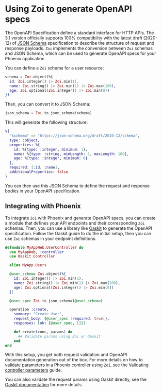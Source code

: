 # Using Zoi to generate OpenAPI specs

The OpenAPI Specification define a standard interface for HTTP APIs. The 3.1 version officially supports 100% compatibility with the latest draft (2020-12) of [JSON Schema](https://json-schema.org) specification to describe the structure of request and response payloads.
`Zoi` implements the conversion between `Zoi` schemas and JSON Schema, which can be used to generate OpenAPI specs for your Phoenix application.

You can define a `Zoi` schema for a user resource:

```elixir
schema = Zoi.object(%{
  id: Zoi.integer() |> Zoi.min(1),
  name: Zoi.string() |> Zoi.min(1) |> Zoi.max(100),
  age: Zoi.optional(Zoi.integer() |> Zoi.min(0))
})
```

Then, you can convert it to JSON Schema:

```elixir
json_schema = Zoi.to_json_schema(schema)
```

This will generate the following structure:

```elixir
%{
  "$schema" => "https://json-schema.org/draft/2020-12/schema",
  type: :object,
  properties: %{
    id: %{type: :integer, minimum: 1},
    name: %{type: :string, minLength: 1, maxLength: 100},
    age: %{type: :integer, minimum: 0}
  },
  required: [:id, :name],
  additionalProperties: false
}
```

You can then use this JSON Schema to define the request and response bodies in your OpenAPI specification.

## Integrating with Phoenix

To integrate `Zoi` with Phoenix and generate OpenAPI specs, you can create a module that defines your API endpoints and their corresponding `Zoi` schemas. Then, you can use a library like [Oaskit](https://hexdocs.pm/oaskit/index.html) to generate the OpenAPI specification. Follow the Oaskit guide to do the initial setup, then you can use `Zoi` schemas in your endpoint definitions.

```elixir
defmodule MyAppWeb.UserController do
  use MyAppWeb, :controller
  use Oaskit.Controller

  alias MyApp.Users

  @user_schema Zoi.object(%{
    id: Zoi.integer() |> Zoi.min(1),
    name: Zoi.string() |> Zoi.min(1) |> Zoi.max(100),
    age: Zoi.optional(Zoi.integer() |> Zoi.min(0))
  })

  @user_spec Zoi.to_json_schema(@user_schema)

  operation :create,
    summary: "Create User",
    request_body: {@user_spec [required: true]},
    responses: [ok: {@user_spec, []}]

    def create(conn, params) do
      ## Validate params using Zoi or Oaskit
    end
end
```

With this setup, you get both request validation and OpenAPI documentation generation out of the box.
For more details on how to validate parameters in a Phoenix controller using `Zoi`, see the [Validating controller parameters](validating_controller_parameters.md) guide.

You can also validate the request params using Oaskit directly, see the [Oaskit documentation](https://hexdocs.pm/oaskit/index.html) for more details.
